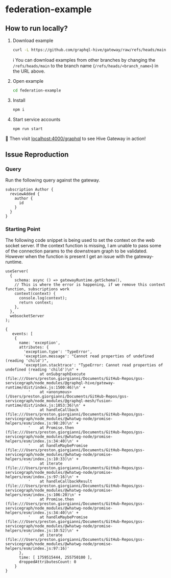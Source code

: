 # federation-example

## How to run locally?

1. Download example
   ```sh
   curl -L https://github.com/graphql-hive/gateway/raw/refs/heads/main/examples/federation-example/example.tar.gz | tar -x
   ```

   ℹ️ You can download examples from other branches by changing the `/refs/heads/main` to the branch name (`/refs/heads/<branch_name>`) in the URL above.

1. Open example
   ```sh
   cd federation-example
   ```
1. Install
   ```sh
   npm i
   ```
1. Start service accounts
   ```sh
   npm run start
   ```

🚀 Then visit [localhost:4000/graphql](http://localhost:4000/graphql) to see Hive Gateway in action!

## Issue Reproduction


### Query

Run the following query against the gateway.

```gql
subscription Author {
  reviewAdded {
    author {
      id
    }
  }
}
```

### Starting Point

The following code snippet is being used to set the context on the web socket
server. If the context function is missing, I am unable to pass some of the
connection params to the downstream graph to be validated. However when the
function is present I get an issue with the gateway-runtime.

```
useServer(
  {
    schema: async () => gatewayRuntime.getSchema(),
    // This is where the error is happening, if we remove this context function, subscriptions work
    context(context) {
      console.log(context);
      return context;
    },
  },
  websocketServer
);
```

```log
{
   events: [
    {
      name: 'exception',
      attributes: {
        'exception.type': 'TypeError',
        'exception.message': "Cannot read properties of undefined (reading 'child')",
        'exception.stacktrace': "TypeError: Cannot read properties of undefined (reading 'child')\n" +
          '    at onSubgraphExecute (file:///Users/preston.giorgianni/Documents/GitHub-Repos/gss-servicegraph/node_modules/@graphql-hive/gateway-runtime/dist/index.js:1500:46)\n' +
          '    at <anonymous> (/Users/preston.giorgianni/Documents/GitHub-Repos/gss-servicegraph/node_modules/@graphql-mesh/fusion-runtime/dist/index.js:1053:36)\n' +
          '    at handleCallback (file:///Users/preston.giorgianni/Documents/GitHub-Repos/gss-servicegraph/node_modules/@whatwg-node/promise-helpers/esm/index.js:98:20)\n' +
          '    at Promise.then (file:///Users/preston.giorgianni/Documents/GitHub-Repos/gss-servicegraph/node_modules/@whatwg-node/promise-helpers/esm/index.js:34:40)\n' +
          '    at handleMaybePromise (file:///Users/preston.giorgianni/Documents/GitHub-Repos/gss-servicegraph/node_modules/@whatwg-node/promise-helpers/esm/index.js:10:33)\n' +
          '    at iterate (file:///Users/preston.giorgianni/Documents/GitHub-Repos/gss-servicegraph/node_modules/@whatwg-node/promise-helpers/esm/index.js:97:16)\n' +
          '    at handleCallbackResult (file:///Users/preston.giorgianni/Documents/GitHub-Repos/gss-servicegraph/node_modules/@whatwg-node/promise-helpers/esm/index.js:106:20)\n' +
          '    at Promise.then (file:///Users/preston.giorgianni/Documents/GitHub-Repos/gss-servicegraph/node_modules/@whatwg-node/promise-helpers/esm/index.js:34:40)\n' +
          '    at handleMaybePromise (file:///Users/preston.giorgianni/Documents/GitHub-Repos/gss-servicegraph/node_modules/@whatwg-node/promise-helpers/esm/index.js:10:52)\n' +
          '    at iterate (file:///Users/preston.giorgianni/Documents/GitHub-Repos/gss-servicegraph/node_modules/@whatwg-node/promise-helpers/esm/index.js:97:16)'
      },
      time: [ 1759515444, 255750100 ],
      droppedAttributesCount: 0
    }
}
```